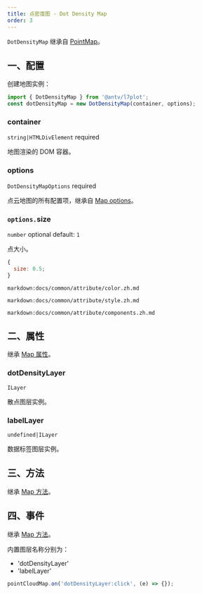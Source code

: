 ```yaml
---
title: 点密度图 - Dot Density Map
order: 3
---
```


`DotDensityMap` 继承自 [PointMap](/zh/docs/api/point-maps/point-map)。

## 一、配置

创建地图实例：

```ts
import { DotDensityMap } from '@antv/l7plot';
const dotDensityMap = new DotDensityMap(container, options);
```

### container

`string|HTMLDivElement` required

地图渲染的 DOM 容器。

### options

`DotDensityMapOptions` required

点云地图的所有配置项，继承自 [Map options](/zh/docs/api/map-api#options)。

### `options.`size

`number` optional default: `1`

点大小。

```js
{
  size: 0.5;
}
```

`markdown:docs/common/attribute/color.zh.md`

`markdown:docs/common/attribute/style.zh.md`

`markdown:docs/common/attribute/components.zh.md`

## 二、属性

继承 [Map 属性](/zh/docs/api/map-api#二、属性)。

### dotDensityLayer

`ILayer`

散点图层实例。

### labelLayer

`undefined|ILayer`

数据标签图层实例。

## 三、方法

继承 [Map 方法](/zh/docs/api/map-api#三、方法)。

## 四、事件

继承 [Map 方法](/zh/docs/api/map-api#四、事件)。

内置图层名称分别为：

- 'dotDensityLayer'
- 'labelLayer'

```js
pointCloudMap.on('dotDensityLayer:click', (e) => {});
```
